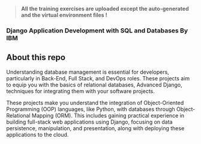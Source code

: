 > **All the training exercises are uploaded except the auto-generated and the virtual environment files !**

### Django Application Development with SQL and Databases By IBM
## About this repo
Understanding database management is essential for developers, particularly in Back-End, Full Stack, and DevOps roles. These projects aim to equip you with the basics of relational databases, Advanced Django, techniques for integrating them with your software projects.

These projects make you understand the integration of Object-Oriented Programming (OOP) languages, like Python, with databases through Object-Relational Mapping (ORM). This includes gaining practical experience in building full-stack web applications using Django, focusing on data persistence, manipulation, and presentation, along with deploying these applications to the cloud.
